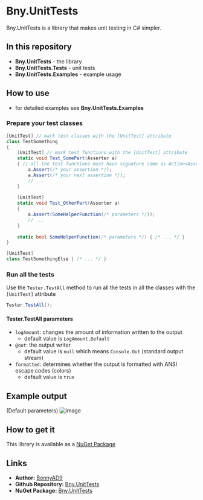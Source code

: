 # Bny.UnitTests
Bny.UnitTests is a library that makes unit testing in C# simpler.

## In this repository
- **Bny.UnitTests** - the library
- **Bny.UnitTests.Tests** - unit tests
- **Bny.UnitTests.Examples** - example usage

## How to use
- for detailed examples see **Bny.UnitTests.Examples**

### Prepare your test classes
```C#
[UnitTest] // mark test classes with the [UnitTest] attribute
class TestSomething
{
    [UnitTest] // mark test functions with the [UnitTest] attribute
    static void Test_SomePart(Asserter a)
    { // all the test functions must have signature same as Action<Asserter>
        a.Assert(/* your assertion */);
        a.Assert(/* your next assertion */);
        // ...
    }
    
    [UnitTest]
    static void Test_OtherPart(Asserter a)
    {
        a.Assert(SomeHelperFunction(/* parameters */));
        // ...
    }
    
    static bool SomeHelperFunction(/* parameters */) { /* ... */ }
}

[UnitTest]
class TestSomethingElse { /* ... */ }
```

### Run all the tests
Use the `Tester.TestAll` method to run all the tests in all the classes with the `[UnitTest]` attribute
```C#
Tester.TestAll();
```

#### Tester.TestAll parameters
- `logAmount`: changes the amount of information written to the output
  - default value is `LogAmount.Default`
- `@out`: the output writer
  - default value is `null` which means `Console.Out` (standard output stream)
- `formatted`: determines whether the output is formatted with ANSI escape codes (colors)
  - default value is `true`

## Example output
(Default parameters)
![image](https://user-images.githubusercontent.com/46282097/204138348-4fbbebc5-bb2b-45ab-b6b6-37771271a8ca.png)

## How to get it
This library is available as a [NuGet Package](https://www.nuget.org/packages/Bny.UnitTests/)

## Links
- **Author:** [BonnyAD9](https://github.com/BonnyAD9)
- **Github Repository:** [Bny.UnitTests](https://github.com/BonnyAD9/Bny.UnitTests)
- **NuGet Package:** [Bny.UnitTests](https://www.nuget.org/packages/Bny.UnitTests/)
